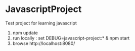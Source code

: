 # JavascriptProject
Test project for learning javascript

1. npm update
2. run locally : set DEBUG=javascript-project:* & npm start
3. browse http://localhost:8080/

